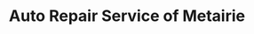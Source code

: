 ---
title: "Auto Repair Service of Metairie"
url: /metairie/auto-repair-service-of-metairie/
shop: car repair
---